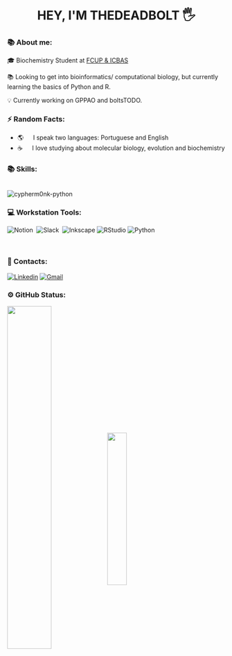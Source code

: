 <h1 align="center"> HEY, I'M THEDEADBOLT 🖐️</h1>

### 📚 About me:

🎓 Biochemistry Student at [FCUP & ICBAS]((https://www.up.pt/fcup/pt/))

📚 Looking to get into bioinformatics/ computational biology, but currently learning the basics of Python and R.

💡 Currently working on GPPAO and boltsTODO.

### ⚡ Random Facts:

-  🌎 &emsp; I speak two languages: Portuguese and English
-  ☕ &emsp; I love studying about molecular biology, evolution and biochemistry

### 📚 Skills:

<div style="display: inline_block"><br>
  <img align="center" alt="cypherm0nk-python"  src="https://img.shields.io/badge/Python-14354C?style=for-the-badge&logo=python&logoColor=white">
  
</div>

### 💻​ Workstation Tools:
![Notion](https://img.shields.io/badge/Notion-000000?style=for-the-badge&logo=notion&logoColor=white)&nbsp;
![Slack](https://img.shields.io/badge/Slack-4A154B?style=for-the-badge&logo=slack&logoColor=white)&nbsp;
![Inkscape](https://img.shields.io/badge/Inkscape-e0e0e0?style=for-the-badge&logo=inkscape&logoColor=080A13)
![RStudio](https://img.shields.io/badge/RStudio-4285F4?style=for-the-badge&logo=rstudio&logoColor=white)
![Python](https://img.shields.io/badge/python-3670A0?style=for-the-badge&logo=python&logoColor=ffdd54)

&nbsp;
&nbsp;

### 📱​ Contacts:
[![Linkedin](https://img.shields.io/badge/LinkedIn-0077B5?style=for-the-badge&logo=linkedin&logoColor=white)](www.linkedin.com/in/joãomoutinhobq)
[![Gmail](https://img.shields.io/badge/Gmail-D14836?style=for-the-badge&logo=gmail&logoColor=white)](https://criarmeulink.com.br/u/1724623799)

### ⚙️ GitHub Status:

<div style="margin-bottom:100px">
<img width=45% align="center"  src="https://github-readme-streak-stats.herokuapp.com?user=thedeabolt&theme=radical&mode=weekly" />
<img width=30% align="center" src="https://github-readme-stats-git-main-rafaelalexandrino.vercel.app/api/top-langs/?username=thedeadbolt&show_icons=true&theme=radical&layout=compact" />
 </div>
 
 &nbsp;
 &nbsp;
